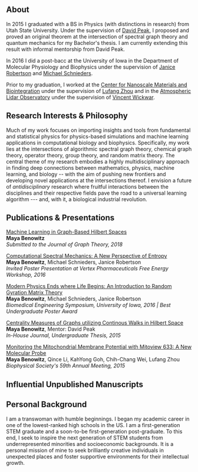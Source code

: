 ## About  

In 2015 I graduated with a BS in Physics (with distinctions in research) from Utah State University. Under the supervision of [David Peak](https://physics.usu.edu/people/faculty-logan/david-peak), I proposed and proved an original theorem at the intersection of spectral graph theory and quantum mechanics for my Bachelor's thesis. I am currently extending this result with informal mentorship from David Peak.  

In 2016 I did a post-bacc at the University of Iowa in the Department of Molecular Physiology and Biophysics under the supervision of [Janice Robertson](https://robertson.lab.uiowa.edu/) and [Michael Schnieders](https://medicine.uiowa.edu/biochemistry/profile/michael-schnieders).  

Prior to my graduation, I worked at the [Center for Nanoscale Materials and Biointegration](https://cas.uab.edu/cnmb/) under the supervision of [Lufang Zhou](https://www.uab.edu/medicine/cardiovascular/faculty/95-lufang-zhou) and in the [Atmospheric Lidar Observatory](https://cass.usu.edu/observatories/atmospheric-lidar) under the supervision of [Vincent Wickwar](https://physics.usu.edu/people/faculty-logan/vince-wickwar).   

## Research Interests & Philosophy  

Much of my work focuses on importing insights and tools from fundamental and statistical physics for physics-based simulations and machine learning applications in computational biology and biophysics. Specifically, my work lies at the intersections of algorithmic spectral graph theory, chemical graph theory, operator theory, group theory, and random matrix theory. The central theme of my research embodies a highly multidisciplinary approach in finding deep connections between mathematics, physics, machine learning, and biology -- with the aim of pushing new frontiers and developing novel applications at the intersections thereof. I envision a future of _antidisciplinary_ research where fruitful interactions between the disciplines and their respective fields pave the road to a universal learning algorithm --- and, with it, a biological industrial revolution.  

## Publications & Presentations  

[Machine Learning in Graph-Based Hilbert Spaces](https://static1.squarespace.com/static/5b6a93759772ae3555c31081/t/5be7b8beb8a0453fd322e717/1541912767242/_system_appendPDF_proof_hi.pdf)  
**Maya Benowitz**  
_Submitted to the Journal of Graph Theory, 2018_  

[Computational Spectral Mechanics: A New Perspective of Entropy](https://static1.squarespace.com/static/5b6a93759772ae3555c31081/t/5bb99fe653450a0e432811f3/1538891761207/spec.pdf)  
**Maya Benowitz**, Michael Schnieders, Janice Robertson  
_Invited Poster Presentation at Vertex Pharmaceuticals Free Energy Workshop, 2016_  

[Modern Physics Ends where Life Begins: An Introduction to Random Gyration Matrix Theory](https://static1.squarespace.com/static/5b6a93759772ae3555c31081/t/5bab27f5419202c59851ab9b/1537943578110/RGMTposter2.pdf)  
**Maya Benowitz**, Michael Schnieders, Janice Robertson  
_Biomedical Engineering Symposium, University of Iowa, 2016  |  Best Undergraduate Poster Award_  

[Centrality Measures of Graphs utilizing Continous Walks in Hilbert Space](https://digitalcommons.usu.edu/phys_capstoneproject/18/)  
**Maya Benowitz**, Mentor: David Peak  
_In-House Journal, Undergraduate Thesis, 2015_  

[Monitoring the Mitochondrial Membrane Potential with Mitoview 633: A New Molecular Probe](https://www.cell.com/biophysj/fulltext/S0006-3495(14)04512-3)  
**Maya Benowitz**, Qince Li, KahYong Goh, Chih-Chang Wei, Lufang Zhou  
_Biophysical Society's 59th Annual Meeting, 2015_  


## Influential Unpublished Manuscripts  


## Personal Background  

I am a transwoman with humble beginnings. I began my academic career in one of the lowest-ranked high schools in the US. I am a first-generation STEM graduate and a soon-to-be first-generation post-graduate. To this end, I seek to inspire the next generation of STEM students from underrepresented minorities and socioeconomic backgrounds. It is a personal mission of mine to seek brilliantly creative individuals in unexpected places and foster supportive environments for their intellectual growth.


